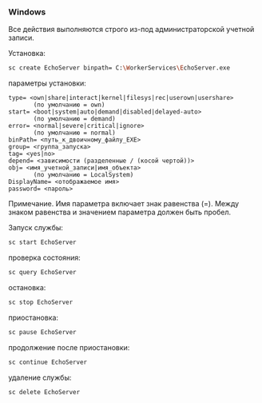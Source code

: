 ﻿### Windows

Все действия выполняются строго из-под администраторской учетной записи.

Установка:

```sh
sc create EchoServer binpath= C:\WorkerServices\EchoServer.exe
```

параметры установки:

```
type= <own|share|interact|kernel|filesys|rec|userown|usershare>
       (по умолчанию = own)
start= <boot|system|auto|demand|disabled|delayed-auto>
       (по умолчанию = demand)
error= <normal|severe|critical|ignore>
       (по умолчанию = normal)
binPath= <путь_к_двоичному_файлу_EXE>
group= <группа_запуска>
tag= <yes|no>
depend= <зависимости (разделенные / (косой чертой))>
obj= <имя_учетной_записи|имя_объекта>
       (по умолчанию = LocalSystem)
DisplayName= <отображаемое имя>
password= <пароль>
```
Примечание. Имя параметра включает знак равенства (=). Между знаком равенства и значением параметра должен быть пробел.


Запуск службы:

```sh
sc start EchoServer
```

проверка состояния:

```sh
sc query EchoServer
```

остановка:

```sh
sc stop EchoServer
```

приостановка:

```sh
sc pause EchoServer
```

продолжение после приостановки:

```sh
sc continue EchoServer
```

удаление службы:

```sh
sc delete EchoServer
```
